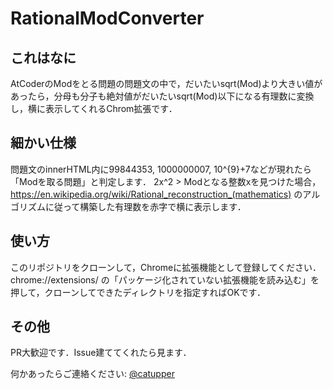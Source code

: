 # RationalModConverter

## これはなに

AtCoderのModをとる問題の問題文の中で，だいたいsqrt(Mod)より大きい値があったら，分母も分子も絶対値がだいたいsqrt(Mod)以下になる有理数に変換し，横に表示してくれるChrom拡張です．

## 細かい仕様

問題文のinnerHTML内に99844353, 1000000007, 10^{9}+7などが現れたら「Modを取る問題」と判定します．
2x^2 > Modとなる整数xを見つけた場合，https://en.wikipedia.org/wiki/Rational_reconstruction_(mathematics) のアルゴリズムに従って構築した有理数を赤字で横に表示します．

## 使い方

このリポジトリをクローンして，Chromeに拡張機能として登録してください．
chrome://extensions/ の「パッケージ化されていない拡張機能を読み込む」を押して，クローンしてできたディレクトリを指定すればOKです．

## その他

PR大歓迎です．Issue建ててくれたら見ます．

何かあったらご連絡ください: [@catupper](https://twitter.com/catupper)